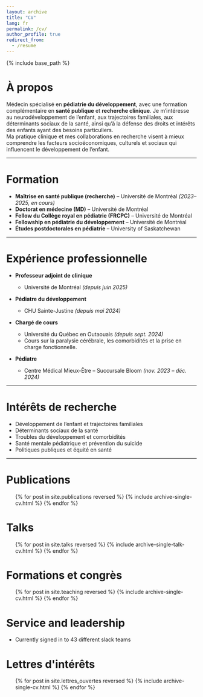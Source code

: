 ```yaml
---
layout: archive
title: "CV"
lang: fr
permalink: /cv/
author_profile: true
redirect_from:
  - /resume
---
```


{% include base_path %}

À propos
======
Médecin spécialisé en **pédiatrie du développement**, avec une formation complémentaire en **santé publique** et **recherche clinique**. Je m’intéresse au neurodéveloppement de l’enfant, aux trajectoires familiales, aux déterminants sociaux de la santé, ainsi qu’à la défense des droits et intérêts des enfants ayant des besoins particuliers.  
Ma pratique clinique et mes collaborations en recherche visent à mieux comprendre les facteurs socioéconomiques, culturels et sociaux qui influencent le développement de l’enfant.

---

Formation
======
* **Maîtrise en santé publique (recherche)** – Université de Montréal *(2023–2025, en cours)*  
* **Doctorat en médecine (MD)** – Université de Montréal  
* **Fellow du Collège royal en pédiatrie (FRCPC)** – Université de Montréal  
* **Fellowship en pédiatrie du développement** – Université de Montréal  
* **Études postdoctorales en pédiatrie** – University of Saskatchewan  

---

Expérience professionnelle
======
* **Professeur adjoint de clinique**  
  * Université de Montréal *(depuis juin 2025)*

* **Pédiatre du développement**  
  * CHU Sainte-Justine *(depuis mai 2024)*

* **Chargé de cours**  
  * Université du Québec en Outaouais *(depuis sept. 2024)*  
  * Cours sur la paralysie cérébrale, les comorbidités et la prise en charge fonctionnelle.

* **Pédiatre**  
  * Centre Médical Mieux-Être – Succursale Bloom *(nov. 2023 – déc. 2024)*

---

Intérêts de recherche
======
* Développement de l’enfant et trajectoires familiales  
* Déterminants sociaux de la santé  
* Troubles du développement et comorbidités  
* Santé mentale pédiatrique et prévention du suicide  
* Politiques publiques et équité en santé  

---


Publications
======
  <ul>{% for post in site.publications reversed %}
    {% include archive-single-cv.html %}
  {% endfor %}</ul>
  
Talks
======
  <ul>{% for post in site.talks reversed %}
    {% include archive-single-talk-cv.html  %}
  {% endfor %}</ul>
  
Formations et congrès
======
  <ul>{% for post in site.teaching reversed %}
    {% include archive-single-cv.html %}
  {% endfor %}</ul>
  
Service and leadership
======
* Currently signed in to 43 different slack teams

Lettres d'intérêts
======
  <ul>{% for post in site.lettres_ouvertes reversed %}
    {% include archive-single-cv.html %}
  {% endfor %}</ul>